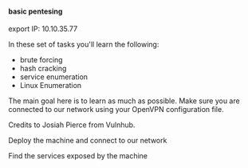 #### basic pentesing 

export IP: 10.10.35.77

In these set of tasks you'll learn the following:

- brute forcing 
- hash cracking 
- service enumeration
- Linux Enumeration


The main goal here is to learn as much as possible. Make sure you are connected to our network using your OpenVPN configuration file.

Credits to Josiah Pierce from Vulnhub.

Deploy the machine and connect to our network

Find the services exposed by the machine


```

```